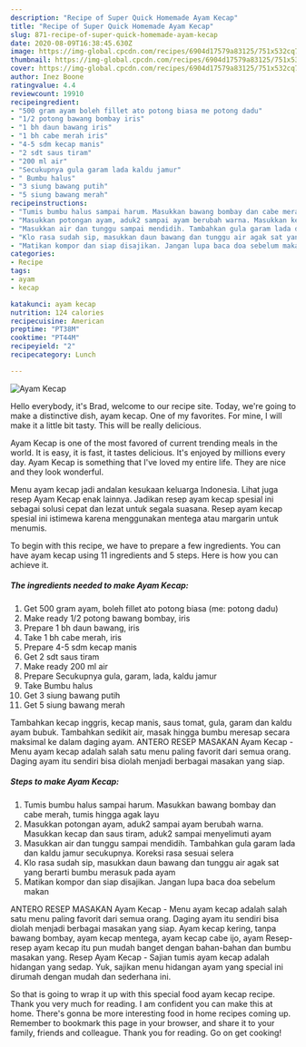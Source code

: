 ```yaml
---
description: "Recipe of Super Quick Homemade Ayam Kecap"
title: "Recipe of Super Quick Homemade Ayam Kecap"
slug: 871-recipe-of-super-quick-homemade-ayam-kecap
date: 2020-08-09T16:38:45.630Z
image: https://img-global.cpcdn.com/recipes/6904d17579a83125/751x532cq70/ayam-kecap-foto-resep-utama.jpg
thumbnail: https://img-global.cpcdn.com/recipes/6904d17579a83125/751x532cq70/ayam-kecap-foto-resep-utama.jpg
cover: https://img-global.cpcdn.com/recipes/6904d17579a83125/751x532cq70/ayam-kecap-foto-resep-utama.jpg
author: Inez Boone
ratingvalue: 4.4
reviewcount: 19910
recipeingredient:
- "500 gram ayam boleh fillet ato potong biasa me potong dadu"
- "1/2 potong bawang bombay iris"
- "1 bh daun bawang iris"
- "1 bh cabe merah iris"
- "4-5 sdm kecap manis"
- "2 sdt saus tiram"
- "200 ml air"
- "Secukupnya gula garam lada kaldu jamur"
- " Bumbu halus"
- "3 siung bawang putih"
- "5 siung bawang merah"
recipeinstructions:
- "Tumis bumbu halus sampai harum. Masukkan bawang bombay dan cabe merah, tumis hingga agak layu"
- "Masukkan potongan ayam, aduk2 sampai ayam berubah warna. Masukkan kecap dan saus tiram, aduk2 sampai menyelimuti ayam"
- "Masukkan air dan tunggu sampai mendidih. Tambahkan gula garam lada dan kaldu jamur secukupnya. Koreksi rasa sesuai selera"
- "Klo rasa sudah sip, masukkan daun bawang dan tunggu air agak sat yang berarti bumbu merasuk pada ayam"
- "Matikan kompor dan siap disajikan. Jangan lupa baca doa sebelum makan"
categories:
- Recipe
tags:
- ayam
- kecap

katakunci: ayam kecap 
nutrition: 124 calories
recipecuisine: American
preptime: "PT38M"
cooktime: "PT44M"
recipeyield: "2"
recipecategory: Lunch

---
```



![Ayam Kecap](https://img-global.cpcdn.com/recipes/6904d17579a83125/751x532cq70/ayam-kecap-foto-resep-utama.jpg)

Hello everybody, it's Brad, welcome to our recipe site. Today, we're going to make a distinctive dish, ayam kecap. One of my favorites. For mine, I will make it a little bit tasty. This will be really delicious.

Ayam Kecap is one of the most favored of current trending meals in the world. It is easy, it is fast, it tastes delicious. It's enjoyed by millions every day. Ayam Kecap is something that I've loved my entire life. They are nice and they look wonderful.

Menu ayam kecap jadi andalan kesukaan keluarga Indonesia. Lihat juga resep Ayam Kecap enak lainnya. Jadikan resep ayam kecap spesial ini sebagai solusi cepat dan lezat untuk segala suasana. Resep ayam kecap spesial ini istimewa karena menggunakan mentega atau margarin untuk menumis.


To begin with this recipe, we have to prepare a few ingredients. You can have ayam kecap using 11 ingredients and 5 steps. Here is how you can achieve it.

<!--inarticleads1-->

##### The ingredients needed to make Ayam Kecap:

1. Get 500 gram ayam, boleh fillet ato potong biasa (me: potong dadu)
1. Make ready 1/2 potong bawang bombay, iris
1. Prepare 1 bh daun bawang, iris
1. Take 1 bh cabe merah, iris
1. Prepare 4-5 sdm kecap manis
1. Get 2 sdt saus tiram
1. Make ready 200 ml air
1. Prepare Secukupnya gula, garam, lada, kaldu jamur
1. Take  Bumbu halus
1. Get 3 siung bawang putih
1. Get 5 siung bawang merah


Tambahkan kecap inggris, kecap manis, saus tomat, gula, garam dan kaldu ayam bubuk. Tambahkan sedikit air, masak hingga bumbu meresap secara maksimal ke dalam daging ayam. ANTERO RESEP MASAKAN Ayam Kecap - Menu ayam kecap adalah salah satu menu paling favorit dari semua orang. Daging ayam itu sendiri bisa diolah menjadi berbagai masakan yang siap. 

<!--inarticleads2-->

##### Steps to make Ayam Kecap:

1. Tumis bumbu halus sampai harum. Masukkan bawang bombay dan cabe merah, tumis hingga agak layu
1. Masukkan potongan ayam, aduk2 sampai ayam berubah warna. Masukkan kecap dan saus tiram, aduk2 sampai menyelimuti ayam
1. Masukkan air dan tunggu sampai mendidih. Tambahkan gula garam lada dan kaldu jamur secukupnya. Koreksi rasa sesuai selera
1. Klo rasa sudah sip, masukkan daun bawang dan tunggu air agak sat yang berarti bumbu merasuk pada ayam
1. Matikan kompor dan siap disajikan. Jangan lupa baca doa sebelum makan


ANTERO RESEP MASAKAN Ayam Kecap - Menu ayam kecap adalah salah satu menu paling favorit dari semua orang. Daging ayam itu sendiri bisa diolah menjadi berbagai masakan yang siap. Ayam kecap kering, tanpa bawang bombay, ayam kecap mentega, ayam kecap cabe ijo, ayam Resep-resep ayam kecap itu pun mudah banget dengan bahan-bahan dan bumbu masakan yang. Resep Ayam Kecap - Sajian tumis ayam kecap adalah hidangan yang sedap. Yuk, sajikan menu hidangan ayam yang special ini dirumah dengan mudah dan sederhana ini. 

So that is going to wrap it up with this special food ayam kecap recipe. Thank you very much for reading. I am confident you can make this at home. There's gonna be more interesting food in home recipes coming up. Remember to bookmark this page in your browser, and share it to your family, friends and colleague. Thank you for reading. Go on get cooking!
